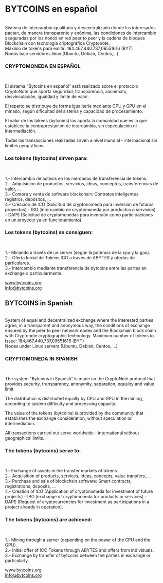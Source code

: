 <h1>BYTCOINS en español</h1><br>
Sistema de intercambio igualitario y descentralizado donde los interesados pactan, de manera transparente y anónima, las condiciones de intercambio aseguradas por los nodos en red peer to peer y la cadena de bloques Blockchain con tecnología criptográfica Cryptonote.<br>
Máximo de tokens para emitir: 184.467.440.737,09551616 (BYT)<br>
Nodos bajo servidores linux.(Ubuntu, Debian, Centos,...)<br>

<h3>CRYPTOMONEDA EN ESPAÑOL</h3><br>

El sistema “Bytcoins en español” está realizado sobre el protocolo CryptoNote que aporta seguridad, transparencia, anonimato, desvinculación, igualdad y límite de valor.<br>

El reparto se distribuye de forma igualitaria mediante CPU y GPU en el minado, según dificultad del sistema y capacidad de procesamiento.<br>

El valor de los tokens (bytcoins) los aporta la comunidad que es la que establece la contraprestación de intercambio, sin especulación ni intermediación.<br>

Todas las transacciones realizadas sirven a nivel mundial - internacional sin límites geográficos.<br>

<h3>Los tokens (bytcoins) sirven para:</h3><br>

1.- Intercambio de activos en los mercados de transferencia de tokens.<br>
2.- Adquisición de productos, servicios, ideas, conceptos, transferencias de valor, …<br>
3.- Compra y venta de software blockchain: Contratos inteligentes, registros, depósitos, …<br>
4.- Creación de ICO (Solicitud de cryptonomeda para inversión de futuros proyectos) - IBO (intercambio de cryptomoneda por productos o servicios) - DAPS (Solicitud de cryptomonedas para inversión como participaciones en un proyecto ya en funcionamiento).<br>

<h3>Los tokens (bytcoins) se consiguen:</h3><br>

1.- Minando a través de un server (según la potencia de la cpu y la gpu).<br>
2.- Oferta Inicial de Tokens ICO a través de ABYTES y ofertas de particulares.<br>
3.- Intercambio mediante transferencia de bytcoins entre las partes en exchange o particularmente.<br>

www.bytcoins.org<br>
info@bytcoins.org<br>



<h2>BYTCOINS in Spanish</h2><br>
System of equal and decentralized exchange where the interested parties agree, in a transparent and anonymous way, the conditions of exchange ensured by the peer to peer network nodes and the Blockchain block chain with Cryptonote cryptographic technology.
Maximum number of tokens to issue: 184,467,440,737,09551616 (BYT)<br>
Nodes under Linux servers (Ubuntu, Debian, Centos, ...)<br>

<h3>CRYPTOMONEDA IN SPANISH</h3><br>

The system "Bytcoins in Spanish" is made on the CryptoNote protocol that provides security, transparency, anonymity, separation, equality and value limit.<br>

The distribution is distributed equally by CPU and GPU in the mining, according to system difficulty and processing capacity.<br>

The value of the tokens (bytcoins) is provided by the community that establishes the exchange consideration, without speculation or intermediation.<br>

All transactions carried out serve worldwide - international without geographical limits.<br>

<h3>The tokens (bytcoins) serve to:</h3><br>

1.- Exchange of assets in the transfer markets of tokens.<br>
2.- Acquisition of products, services, ideas, concepts, value transfers, ...<br>
3.- Purchase and sale of blockchain software: Smart contracts, registrations, deposits, ...<br>
4.- Creation of ICO (Application of cryptonomeda for investment of future projects) - IBO (exchange of cryptomoneda for products or services) - DAPS (Request of cryptocurrencies for investment as participations in a project already in operation).<br>

<h3>The tokens (bytcoins) are achieved:</h3><br>

1.- Mining through a server (depending on the power of the CPU and the GPU).<br>
2.- Initial offer of ICO Tokens through ABYTES and offers from individuals.<br>
3.- Exchange by transfer of bytcoins between the parties in exchange or particularly.<br>

www.bytcoins.org<br>
info@bytcoins.org<br>

